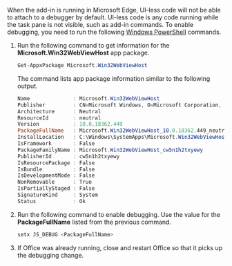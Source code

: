 When the add-in is running in Microsoft Edge, UI-less code will not be able to attach to a debugger by default.
UI-less code is any code running while the task pane is not visible, such as add-in commands. To enable debugging, you need to run the following [Windows PowerShell](/powershell/scripting/getting-started/getting-started-with-windows-powershell) commands.

1. Run the following command to get information for the **Microsoft.Win32WebViewHost** app package.
    
    ```powershell
    Get-AppxPackage Microsoft.Win32WebViewHost
    ```
    
    The command lists app package information similar to the following output.
    
    ```powershell
    Name              : Microsoft.Win32WebViewHost
    Publisher         : CN=Microsoft Windows, O=Microsoft Corporation, L=Redmond, S=Washington, C=US
    Architecture      : Neutral
    ResourceId        : neutral
    Version           : 10.0.18362.449
    PackageFullName   : Microsoft.Win32WebViewHost_10.0.18362.449_neutral_neutral_cw5n1h2txyewy
    InstallLocation   : C:\Windows\SystemApps\Microsoft.Win32WebViewHost_cw5n1h2txyewy
    IsFramework       : False
    PackageFamilyName : Microsoft.Win32WebViewHost_cw5n1h2txyewy
    PublisherId       : cw5n1h2txyewy
    IsResourcePackage : False
    IsBundle          : False
    IsDevelopmentMode : False
    NonRemovable      : True
    IsPartiallyStaged : False
    SignatureKind     : System
    Status            : Ok
    ```
    
2. Run the following command to enable debugging. Use the value for the **PackageFullName** listed from the previous command.
    
    ```powershell
    setx JS_DEBUG <PackageFullName>
    ```
    
3. If Office was already running, close and restart Office so that it picks up the debugging change.